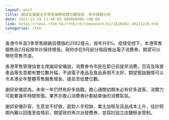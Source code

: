 ```yaml
---
layout: post
title: 謝邱安儀冀全年零售銷售低雙位數增長　來年挑戰仍多
date: 2021-12-29 11:40:09.000000000 +08:00
link: https://news.rthk.hk/rthk/ch/component/k2/1626402-20211229.htm
categories: rthk
---
```


香港今年首3季零售總銷貨價值約2582億元，按年升8%。疫情受控下，本港零售銷售自2月起按年計保持增長。政府亦在8月起分階段推出電子消費券，期望可以帶旺零售市道。

香港零售管理協會主席謝邱安儀說，消費券令市民在節日前提早消費，百貨及珠寶產品等生意都有雙位數升幅，不過電子產品及食品表現不太好，期望聖誕銷情可以令本港全年整體零售銷售增長，提高至低雙位數。

謝邱安儀認為，未來一年仍然有好多挑戰，擔心通關初期未必有好多遊客，消費力可能要幾年時間恢復。業界亦擔心消費券計劃結束後的消費氣氛。

謝邱安儀形容，生意並不好做，面對人手短缺、業主加租及貨品成本上升，估計短期內難以回復至疫情前，期望政府再次派發費券，並探討設立店舖租金管制。
